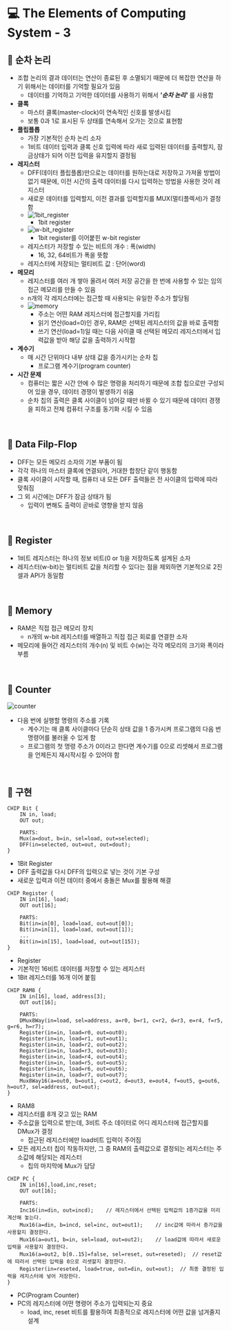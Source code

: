 # 💻 The Elements of Computing System - 3

## 🤔 순차 논리
- 조합 논리의 결과 데이터는 연산이 종료된 후 소멸되기 때문에 더 복잡한 연산을 하기 위해서는 데이터를 기억할 필요가 있음
  - 데이터를 기억하고 기억한 데이터를 사용하기 위해서 **_'순차 논리'_** 를 사용함
- **클록**
  - 마스터 클록(master-clock)이 연속적인 신호를 발생시킴
  - 보통 0과 1로 표시된 두 상태를 연속해서 오가는 것으로 표현함
- **플립플롭**
  - 가장 기본적인 순차 논리 소자
  - 1비트 데이터 입력과 클록 신호 입력에 따라 새로 입력된 데이터를 출력할지, 잠금상태가 되어 이전 입력을 유지할지 결정됨
- **레지스터**
  - DFF(데이터 플립플롭)만으로는 데이터를 원하는대로 저장하고 가져올 방법이 없기 때문에, 이전 시간의 출력 데이터를 다시 입력하는 방법을 사용한 것이 레지스터
  - 새로운 데이터를 입력할지, 이전 결과를 입력할지를 MUX(멀티플렉서)가 결정함
  - ![1bit_register](1bit_register.png)
    - 1bit register
  - ![w-bit_register](w-bit_register.png)
    - 1bit register를 이어붙힌 w-bit register
  - 레지스터가 저장할 수 있는 비트의 개수 : 폭(width)
    - 16, 32, 64비트가 폭을 뜻함
  - 레지스터에 저장되는 멀티비트 값 : 단어(word)
- **메모리** 
  - 레지스터를 여러 개 쌓아 올려서 여러 저장 공간을 한 번에 사용할 수 있는 임의 접근 메모리를 만들 수 있음
  - n개의 각 레지스터에는 접근할 때 사용되는 유일한 주소가 할당됨
  - ![memory](memory.png)
    - 주소는 어떤 RAM 레지스터에 접근할지를 가리킴
    - 읽기 연산(load=0)인 경우, RAM은 선택된 레지스터의 값을 바로 출력함
    - 쓰기 연산(load=1)일 때는 다음 사이클 때 선택된 메모리 레지스터에서 입력값을 받아 해당 값을 출력하기 시작함
- **계수기**
  - 매 시간 단위마다 내부 상태 값을 증가시키는 순차 칩
    - 프로그램 계수기(program counter)
- **시간 문제**
  - 컴퓨터는 짧은 시간 안에 수 많은 명령을 처리하기 때문에 조합 칩으로만 구성되어 있을 경우, 데이터 경쟁이 발생하기 쉬움
  - 순차 칩의 출력은 클록 사이클이 넘어갈 때만 바뀔 수 있기 때문에 데이터 경쟁을 피하고 전체 컴퓨터 구조를 동기화 시킬 수 있음

<br>

## 🤔 Data Filp-Flop
- DFF는 모든 메모리 소자의 기본 부품이 됨
- 각각 하나의 마스터 클록에 연결되어, 거대한 합창단 같이 행동함
- 클록 사이클이 시작할 때, 컴퓨터 내 모든 DFF 출력들은 전 사이클의 입력에 따라 맞춰짐
- 그 외 시간에는 DFF가 잠금 상태가 됨
  - 입력이 변해도 출력이 곧바로 영향을 받지 않음

<br>

## 🤔 Register
- 1비트 레지스터는 하나의 정보 비트(0 or 1)을 저장하도록 설계된 소자
- 레지스터(w-bit)는 멀티비트 값을 처리할 수 있다는 점을 제외하면 기본적으로 2진 셀과 API가 동일함

<br>

## 🤔 Memory
- RAM은 직접 접근 메모리 장치
  - n개의 w-bit 레지스터를 배열하고 직접 접근 회로를 연결한 소자
- 메모리에 들어간 레지스터의 개수(n) 및 비트 수(w)는 각각 메모리의 크기와 폭이라 부름

<br>

## 🤔 Counter

![counter](counter.png)
- 다음 번에 실행할 명령의 주소를 기록
  - 계수기는 매 클록 사이클마다 단순히 상태 값을 1 증가시켜 프로그램의 다음 번 명령어를 불러올 수 있게 함
  - 프로그램의 첫 명령 주소가 0이라고 한다면 계수기를 0으로 리셋해서 프로그램을 언제든지 재시작시킬 수 있어야 함

<br>

## 🤔 구현

```
CHIP Bit {
    IN in, load;
    OUT out;

    PARTS:
    Mux(a=dout, b=in, sel=load, out=selected);
    DFF(in=selected, out=out, out=dout);
}
```
- 1Bit Register
- DFF 출력값을 다시 DFF의 입력으로 넣는 것이 기본 구성
- 새로운 입력과 이전 데이터 중에서 충돌은 Mux를 활용해 해결

```
CHIP Register {
    IN in[16], load;
    OUT out[16];

    PARTS:
    Bit(in=in[0], load=load, out=out[0]);
    Bit(in=in[1], load=load, out=out[1]);
    ...
    Bit(in=in[15], load=load, out=out[15]);
}
```
- Register
- 기본적인 16비트 데이터를 저장할 수 있는 레지스터
- 1Bit 레지스터를 16개 이어 붙힘

```
CHIP RAM8 {
    IN in[16], load, address[3];
    OUT out[16];

    PARTS:
    DMux8Way(in=load, sel=address, a=r0, b=r1, c=r2, d=r3, e=r4, f=r5, g=r6, h=r7);
    Register(in=in, load=r0, out=out0);
    Register(in=in, load=r1, out=out1);
    Register(in=in, load=r2, out=out2);
    Register(in=in, load=r3, out=out3);
    Register(in=in, load=r4, out=out4);
    Register(in=in, load=r5, out=out5);
    Register(in=in, load=r6, out=out6);
    Register(in=in, load=r7, out=out7);
    Mux8Way16(a=out0, b=out1, c=out2, d=out3, e=out4, f=out5, g=out6, h=out7, sel=address, out=out);
}
```
- RAM8
- 레지스터를 8개 갖고 있는 RAM
- 주소값을 입력으로 받는데, 3비트 주소 데이터로 어디 레지스터에 접근할지를 DMux가 결정
  - 접근된 레지스터에만 load비트 입력이 주어짐
- 모든 레지스터 칩이 작동하지만, 그 중 RAM의 출력값으로 결정되는 레지스터는 주소값에 해당되는 레지스터
  - 칩의 마지막에 Mux가 담당

```
CHIP PC {
    IN in[16],load,inc,reset;
    OUT out[16];

    PARTS:
    Inc16(in=din, out=incd);    // 레지스터에서 선택된 입력값의 1증가값을 미리 계산해 놓는다. 
    Mux16(a=din, b=incd, sel=inc, out=out1);    // inc값에 따라서 증가값을 사용할지 결정한다. 
    Mux16(a=out1, b=in, sel=load, out=out2);    // load값에 따라서 새로운 입력을 사용할지 결정한다. 
    Mux16(a=out2, b[0..15]=false, sel=reset, out=reseted);  // reset값에 따라서 선택된 입력을 0으로 리셋할지 결정한다. 
    Register(in=reseted, load=true, out=din, out=out);  // 최종 결정된 입력을 레지스터에 넣어 저장한다. 
}
```
- PC(Program Counter)
- PC의 레지스터에 어떤 명령어 주소가 입력되는지 중요
  - load, inc, reset 비트를 활용하여 최종적으로 레지스터에 어떤 값을 넘겨줄지 설계